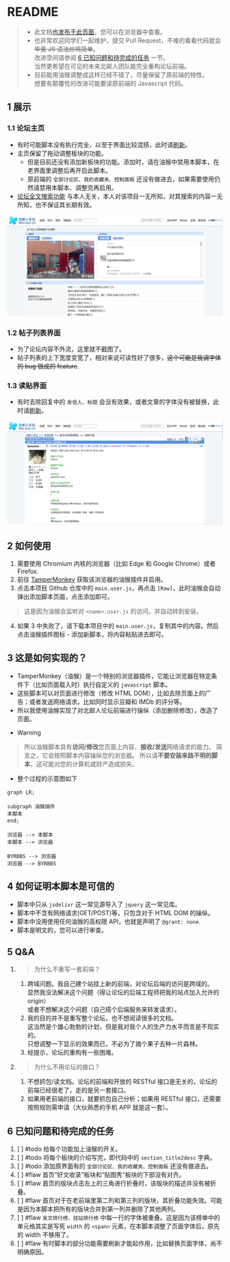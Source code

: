 # README

> - 此文档[也发布于此页面](https://maxlinn.github.io/byrbbs-enhance-tmscript)，您可以在浏览器中查看。
> - 也非常欢迎同学们一起维护，提交 Pull Request，不难的看看代码就会~~毕竟 JS 语法炒鸡简单~~。<br>改进空间请参阅 [6 已知问题和待完成的任务](#6%20已知问题和待完成的任务) 一节。<br>当然更希望在可见的未来北邮人团队能完全重构论坛前端。
> - 目前能用油猴调整成这样已经不错了，尽量保留了原前端的特性。<br>想要有颠覆性的改进可能要读原前端的 Javascript 代码。

## 1 展示
### 1.1 论坛主页
- 有时可能脚本没有执行完全，以至于界面比较混搭，此时请<u>刷新</u>。
- 主页保留了拖动调整板块的功能。
    - 但是目前还没有添加新板块的功能。添加时，请在油猴中禁用本脚本，在老界面里调整后再开启此脚本。
    - 原前端的 ` 全部讨论区、我的收藏夹、控制面板 ` 还没有做进去，如果需要使用仍然请禁用本脚本、调整完再启用。
- [论坛全文搜索功能](http://123.207.168.11/byrbbs) 与本人无关，本人对该项目一无所知，对其搜索的内容一无所知，也不保证其长期有效。

![](assets/README/image-20220531012235740.png)

### 1.2 帖子列表界面
- 为了论坛内容不外流，这里就不截图了。
- 帖子列表的上下宽度变宽了，相对来说可读性好了很多，~~这个可能是我调字体的 bug 做成的 feature~~.

### 1.3 读贴界面
- 有时去除回复中的 ` 发信人、标题 ` 会没有效果，或者文章的字体没有被替换，此时请<u>刷新</u>。

![](assets/README/image-20220531012643484.png)

## 2 如何使用
1.  需要使用 Chromium 内核的浏览器（比如 Edge 和 Google Chrome）或者 Firefox.
2.  前往 [TamperMonkey](https://www.tampermonkey.net/) 获取该浏览器的油猴插件并启用。
3.  点击本项目 Github 仓库中的 `main.user.js`，再点击 `[Raw]`，此时油猴会自动弹出添加脚本页面，点击添加即可。
 > 这是因为油猴会监听对 `<name>.user.js` 的访问，并自动转到安装。
4.  如果 3 中失败了，请下载本项目中的 `main.user.js`，复制其中的内容。然后点击油猴插件图标 - 添加新脚本，将内容粘贴进去即可。

## 3 这是如何实现的？
- TamperMonkey（油猴）是一个特别的浏览器插件，它能让浏览器在特定条件下（比如页面载入时）执行自定义的 `javascript` 脚本。
- 这些脚本可以对页面进行修改（修改 HTML DOM），比如去除页面上的广告；或者发送网络请求，比如同时显示豆瓣和 IMDb 的评分等。
- 所以我使用油猴实现了对北邮人论坛前端进行操纵（添加删除修改），改造了页面。
- > [!warning]
> 所以油猴脚本具有**访问/修改**您页面上内容、**接收/发送**网络请求的能力。
> 简言之，它会按照脚本内容操纵您的浏览器。
> 所以请**不要安装来路不明的脚本**，这可能对您的计算机或财产造成损失。
- 整个过程的示意图如下
```mermaid
graph LR;

subgraph 油猴插件
本脚本
end;

浏览器 --> 本脚本
本脚本 --> 浏览器

BYRBBS --> 浏览器
浏览器 --> BYRBBS
```

## 4 如何证明本脚本是可信的
- 脚本中只从 `jsdelivr` 这一常见源导入了 `jquery` 这一常见库。
- 脚本中不含有网络请求(GET/POST)等，只包含对于 HTML DOM 的操纵。
- 脚本中没用使用任何油猴的高权限 API，也就是声明了 `@grant: none`.
- 脚本是明文的，您可以进行审查。

## 5 Q&A

1.  > 为什么不重写一套前端？

    1.  跨域问题。我自己建个站挂上新的前端，对论坛后端的访问是跨域的。<br>显然我没法解决这个问题（得让论坛的后端工程师把我的站点加入允许的 origin）<br>或者不想解决这个问题（自己搭个后端服务来转发请求）。
    2.  我的目的并不是重写整个论坛，也不想阅读很多的文档。<br>这当然是个雄心勃勃的计划，但是我对我个人的生产力水平而言是不现实的。<br>只想调整一下显示的效果而已，不必为了摘个果子去种一片森林。
    3.  经提示，论坛的重构有一些困难。

2.  > 为什么不用论坛的接口？

    1.  不想抓包/读文档。论坛的前端和开放的 RESTful 接口是无关的，论坛的前端已经很老了，走的是另一套接口。
    2.  如果用老前端的接口，就要抓包自己分析；如果用 RESTful 接口，还需要按照规则需申请（大伙熟悉的手机 APP 就是这一套）。

## 6 已知问题和待完成的任务

1.  [ ] #todo 给每个功能加上油猴的开关。
2.  [ ] #todo 将每个板块的介绍写完，即代码中的 `section_title2desc` 字典。
3.  [ ] #todo 添加原界面有的 ` 全部讨论区、我的收藏夹、控制面板 ` 还没有做进去。
4.  [ ] #flaw 首页“好文收录”板块和“贴图秀”板块的下部没有对齐。
5.  [ ] #flaw 首页的版块点击左上的三角进行折叠时，该版块的描述并没有被折叠。
6.  [ ]  #flaw 首页对于在老前端里第二列和第三列的版块，其折叠功能失效。可能是因为本脚本把所有的版块合并到第一列并删除了其他两列。
7.  [ ] #flaw ` 发文排行榜、挂站排行榜 ` 中每一行的字体被重叠。这是因为该榜单中的单元格其实是写死 `width` 的 `<span>` 元素，在本脚本调整了页面字体后，原先的 width 不够用了。
8.  [ ]  #flaw 有时脚本的部分功能需要刷新才能起作用，比如替换页面字体，尚不明确原因。


